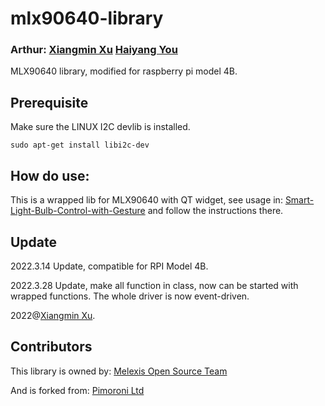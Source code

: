 # mlx90640-library
### Arthur: [Xiangmin Xu](https://github.com/Maripoforest) [Haiyang You](https://github.com/rhythm232)
MLX90640 library, modified for raspberry pi model 4B.

## Prerequisite
Make sure the LINUX I2C devlib is installed.
```
sudo apt-get install libi2c-dev
```

## How do use:
This is a wrapped lib for MLX90640 with QT widget, see usage in:
[Smart-Light-Bulb-Control-with-Gesture](https://github.com/Maripoforest/Smart-Light-Bulb-Control-with-Gesture.git) and follow the instructions there.

## Update
2022.3.14 Update, compatible for RPI Model 4B.

2022.3.28 Update, make all function in class, now can be started with wrapped functions. The whole driver is now event-driven.

2022@[Xiangmin Xu](https://github.com/Maripoforest).

## Contributors
This library is owned by: [Melexis Open Source Team](https://github.com/melexis)

And is forked from: [Pimoroni Ltd](https://github.com/pimoroni)
 
